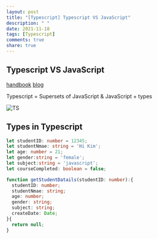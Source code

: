 ```yaml
---
layout: post
title: "[Typescript] Typescript VS JavaScript"
description: " "
date: 2021-11-18
tags: [Typescript]
comments: true
share: true
---
```


Typescript VS JavaScript
---
[handbook](https://www.typescriptlang.org/docs/handbook/typescript-in-5-minutes.html)
[blog](https://blog.naver.com/izure/221878735841)

Typescript = Supersets of JavaScript & JavaScript + types

![TS](https://serokell.io/files/0u/0ufu1q21.js-ts.jpg)


Types in Typescript
---

~~~~~Typescript
let studentID: number = 12345;
let studentNmae: string = 'Hi Kim';
let age: number = 21;
let gender:string = 'female';
let subject:string = 'javascript';
let courseCompleted: boolean = false;

function getStudentDatails(studentID: number):{
  studentID: number;
  studentNmae: string;
  age: number;
  gender: string;
  subject: string;
  createDate: Date;
}{
  return null;
}
~~~~~
